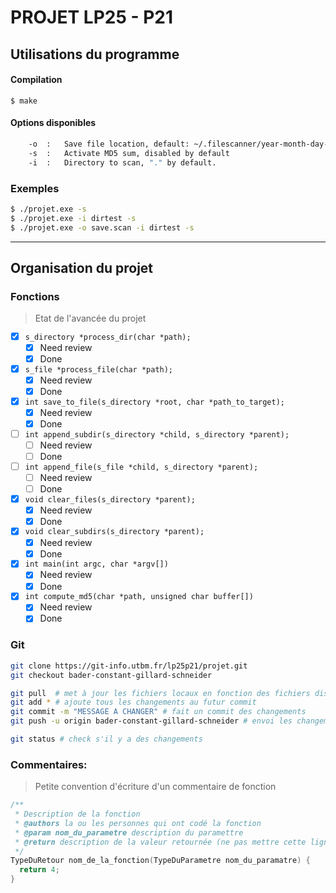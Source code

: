 # PROJET LP25 - P21

## Utilisations du programme

#### Compilation
```shell
$ make
```

#### Options disponibles
```sh
	-o	:	Save file location, default: ~/.filescanner/year-month-day-H:M:S.scan
	-s	:	Activate MD5 sum, disabled by default
	-i	:	Directory to scan, "." by default.
```

### Exemples
```sh
$ ./projet.exe -s
$ ./projet.exe -i dirtest -s
$ ./projet.exe -o save.scan -i dirtest -s
```

---

## Organisation du projet

### Fonctions
> Etat de l'avancée du projet

- [x] `s_directory *process_dir(char *path);`  
    - [x] Need review
    - [x] Done
- [x] `s_file *process_file(char *path);`  
    - [x] Need review
    - [x] Done
- [x] `int save_to_file(s_directory *root, char *path_to_target);`  
    - [x] Need review
    - [x] Done
- [ ] `int append_subdir(s_directory *child, s_directory *parent);`  
    - [ ] Need review
    - [ ] Done
- [ ] `int append_file(s_file *child, s_directory *parent);`  
    - [ ] Need review
    - [ ] Done
- [x] `void clear_files(s_directory *parent);`  
    - [x] Need review
    - [x] Done
- [x] `void clear_subdirs(s_directory *parent);`  
    - [x] Need review
    - [x] Done
- [x] `int main(int argc, char *argv[])`  
    - [x] Need review
    - [x] Done
- [x] `int compute_md5(char *path, unsigned char buffer[])`  
    - [x] Need review
    - [x] Done

### Git

```sh
git clone https://git-info.utbm.fr/lp25p21/projet.git
git checkout bader-constant-gillard-schneider

git pull  # met à jour les fichiers locaux en fonction des fichiers distants
git add * # ajoute tous les changements au futur commit
git commit -m "MESSAGE A CHANGER" # fait un commit des changements
git push -u origin bader-constant-gillard-schneider # envoi les changements sur gitlab

git status # check s'il y a des changements
```

### Commentaires:
> Petite convention d'écriture d'un commentaire de fonction

```C
/**
 * Description de la fonction
 * @authors la ou les personnes qui ont codé la fonction
 * @param nom_du_parametre description du paramettre
 * @return description de la valeur retournée (ne pas mettre cette ligne si void)
 */
TypeDuRetour nom_de_la_fonction(TypeDuParametre nom_du_paramatre) {
  return 4;
}
```